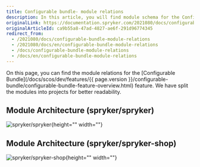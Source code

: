 ```yaml
---
title: Configurable bundle- module relations
description: In this article, you will find module schema for the Configurable Bundle feature in the Spryker OS.
originalLink: https://documentation.spryker.com/2021080/docs/configurable-bundle-module-relations
originalArticleId: ca9b55a8-47ad-4827-ae6f-291d96774345
redirect_from:
  - /2021080/docs/configurable-bundle-module-relations
  - /2021080/docs/en/configurable-bundle-module-relations
  - /docs/configurable-bundle-module-relations
  - /docs/en/configurable-bundle-module-relations
---
```


On this page, you can find the module relations for the [Configurable Bundle](/docs/scos/dev/features/{{ page.version }}/configurable-bundle/configurable-bundle-feature-overview.html) feature. We have split the modules into projects for better readability.

## Module Architecture (spryker/spryker)
![spryker/spryker](https://confluence-connect.gliffy.net/embed/image/12083b7a-4a09-4bc2-922c-e55d8382f542.png?utm_medium=live&utm_source=custom){height="" width=""}

## Module Architecture (spryker/spryker-shop)
![spryker/spryker-shop](https://confluence-connect.gliffy.net/embed/image/681b72ec-5381-4e69-893d-52f90ce0b250.png?utm_medium=live&utm_source=custom){height="" width=""}

